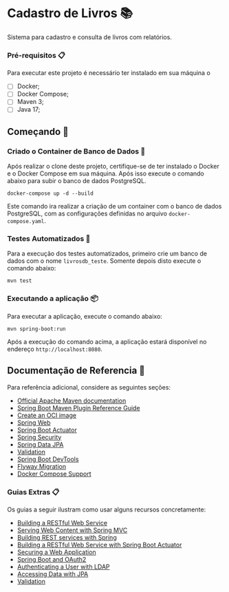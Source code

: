 # Cadastro de Livros 📚
Sistema para cadastro e consulta de livros com relatórios.

### Pré-requisitos 📋
Para executar este projeto é necessário ter instalado em sua máquina o 
- [ ] Docker;
- [ ] Docker Compose;
- [ ] Maven 3;
- [ ] Java 17;

## Começando 🚀

### Criado o Container de Banco de Dados 🐳
Após realizar o clone deste projeto, certifique-se de ter instalado o Docker e o Docker Compose em sua máquina. 
Após isso execute o comando abaixo para subir o banco de dados PostgreSQL.

```
docker-compose up -d --build
```

Este comando ira realizar a criação de um container com o banco de dados PostgreSQL, com as configurações definidas no arquivo `docker-compose.yaml`.

### Testes Automatizados 🔩
Para a execução dos testes automatizados, primeiro crie um banco de dados com o nome `livrosdb_teste`. Somente depois disto execute o comando abaixo:

```
mvn test
```

### Executando a aplicação 📦
Para executar a aplicação, execute o comando abaixo:

```
mvn spring-boot:run
```

Após a execução do comando acima, a aplicação estará disponível no endereço `http://localhost:8080`.

## Documentação de Referencia 📖
Para referência adicional, considere as seguintes seções:

* [Official Apache Maven documentation](https://maven.apache.org/guides/index.html)
* [Spring Boot Maven Plugin Reference Guide](https://docs.spring.io/spring-boot/3.4.0/maven-plugin)
* [Create an OCI image](https://docs.spring.io/spring-boot/3.4.0/maven-plugin/build-image.html)
* [Spring Web](https://docs.spring.io/spring-boot/3.4.0/reference/web/servlet.html)
* [Spring Boot Actuator](https://docs.spring.io/spring-boot/3.4.0/reference/actuator/index.html)
* [Spring Security](https://docs.spring.io/spring-boot/3.4.0/reference/web/spring-security.html)
* [Spring Data JPA](https://docs.spring.io/spring-boot/3.4.0/reference/data/sql.html#data.sql.jpa-and-spring-data)
* [Validation](https://docs.spring.io/spring-boot/3.4.0/reference/io/validation.html)
* [Spring Boot DevTools](https://docs.spring.io/spring-boot/3.4.0/reference/using/devtools.html)
* [Flyway Migration](https://docs.spring.io/spring-boot/3.4.0/how-to/data-initialization.html#howto.data-initialization.migration-tool.flyway)
* [Docker Compose Support](https://docs.spring.io/spring-boot/3.4.0/reference/features/dev-services.html#features.dev-services.docker-compose)

### Guias Extras 📋
Os guias a seguir ilustram como usar alguns recursos concretamente:

* [Building a RESTful Web Service](https://spring.io/guides/gs/rest-service/)
* [Serving Web Content with Spring MVC](https://spring.io/guides/gs/serving-web-content/)
* [Building REST services with Spring](https://spring.io/guides/tutorials/rest/)
* [Building a RESTful Web Service with Spring Boot Actuator](https://spring.io/guides/gs/actuator-service/)
* [Securing a Web Application](https://spring.io/guides/gs/securing-web/)
* [Spring Boot and OAuth2](https://spring.io/guides/tutorials/spring-boot-oauth2/)
* [Authenticating a User with LDAP](https://spring.io/guides/gs/authenticating-ldap/)
* [Accessing Data with JPA](https://spring.io/guides/gs/accessing-data-jpa/)
* [Validation](https://spring.io/guides/gs/validating-form-input/)
